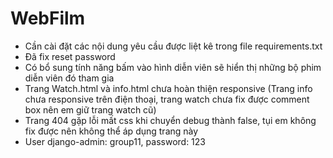 # WebFilm
- Cần cài đặt các nội dung yêu cầu được liệt kê trong file requirements.txt
- Đã fix reset password
- Có bổ sung tính năng bấm vào hình diễn viên sẽ hiển thị những bộ phim diễn viên đó tham gia
- Trang Watch.html và info.html chưa hoàn thiện responsive (Trang info chưa responsive trên điện thoại, trang watch chưa fix được comment box nên em giữ trang watch cũ) 
- Trang 404 gặp lỗi mất css khi chuyển debug thành false, tụi em không fix được nên không thể áp dụng trang này
- User django-admin: group11, password: 123
